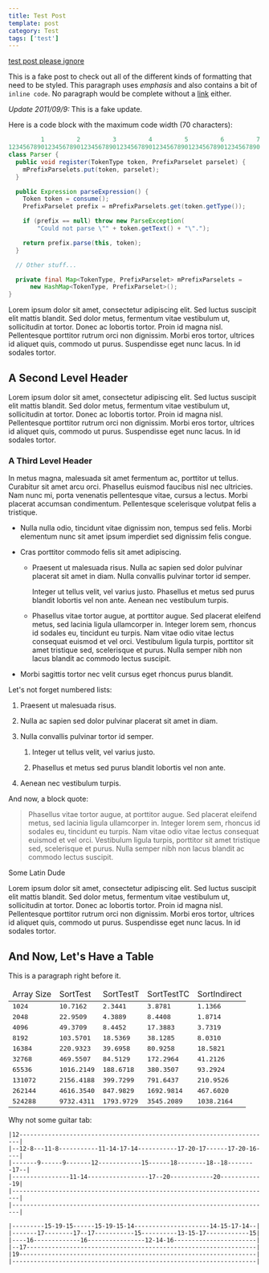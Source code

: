 ```yaml
---
title: Test Post
template: post
category: Test
tags: ['test']
---
```


[test post please ignore](https://www.reddit.com/comments/92dd8/test_post_please_ignore)

This is a fake post to check out all of the different kinds of formatting that need to be styled. This paragraph uses *emphasis* and also contains a bit of `inline code`. No paragraph would be complete without a [link](/) either.

<div class="update">
<p><em>Update 2011/09/9:</em> This is a fake update.</p>
</div>

Here is a code block with the maximum code width (70 characters):

```java
         1         2         3         4         5         6         7
1234567890123456789012345678901234567890123456789012345678901234567890
class Parser {
  public void register(TokenType token, PrefixParselet parselet) {
    mPrefixParselets.put(token, parselet);
  }

  public Expression parseExpression() {
    Token token = consume();
    PrefixParselet prefix = mPrefixParselets.get(token.getType());

    if (prefix == null) throw new ParseException(
        "Could not parse \"" + token.getText() + "\".");

    return prefix.parse(this, token);
  }

  // Other stuff...

  private final Map<TokenType, PrefixParselet> mPrefixParselets =
      new HashMap<TokenType, PrefixParselet>();
}
```

Lorem ipsum dolor sit amet, consectetur adipiscing elit. Sed luctus suscipit elit mattis blandit. Sed dolor metus, fermentum vitae vestibulum ut, sollicitudin at tortor. Donec ac lobortis tortor. Proin id magna nisl. Pellentesque porttitor rutrum orci non dignissim. Morbi eros tortor, ultrices id aliquet quis, commodo ut purus. Suspendisse eget nunc lacus. In id sodales tortor.

## A Second Level Header

Lorem ipsum dolor sit amet, consectetur adipiscing elit. Sed luctus suscipit elit mattis blandit. Sed dolor metus, fermentum vitae vestibulum ut, sollicitudin at tortor. Donec ac lobortis tortor. Proin id magna nisl. Pellentesque porttitor rutrum orci non dignissim. Morbi eros tortor, ultrices id aliquet quis, commodo ut purus. Suspendisse eget nunc lacus. In id sodales tortor.

### A Third Level Header

In metus magna, malesuada sit amet fermentum ac, porttitor ut tellus. Curabitur sit amet arcu orci. Phasellus euismod faucibus nisl nec ultricies. Nam nunc mi, porta venenatis pellentesque vitae, cursus a lectus. Morbi placerat accumsan condimentum. Pellentesque scelerisque volutpat felis a tristique.

* Nulla nulla odio, tincidunt vitae dignissim non, tempus sed felis. Morbi elementum nunc sit amet ipsum imperdiet sed dignissim felis congue.

* Cras porttitor commodo felis sit amet adipiscing.

    * Praesent ut malesuada risus. Nulla ac sapien sed dolor pulvinar placerat sit amet in diam. Nulla convallis pulvinar tortor id semper.

        Integer ut tellus velit, vel varius justo. Phasellus et metus sed purus blandit lobortis vel non ante. Aenean nec vestibulum turpis.

    * Phasellus vitae tortor augue, at porttitor augue. Sed placerat eleifend metus, sed lacinia ligula ullamcorper in. Integer lorem sem, rhoncus id sodales eu, tincidunt eu turpis. Nam vitae odio vitae lectus consequat euismod et vel orci. Vestibulum ligula turpis, porttitor sit amet tristique sed, scelerisque et purus. Nulla semper nibh non lacus blandit ac commodo lectus suscipit.

* Morbi sagittis tortor nec velit cursus eget rhoncus purus blandit.

Let's not forget numbered lists:

1. Praesent ut malesuada risus.

2. Nulla ac sapien sed dolor pulvinar placerat sit amet in diam.

3. Nulla convallis pulvinar tortor id semper.

    1. Integer ut tellus velit, vel varius justo.

    2. Phasellus et metus sed purus blandit lobortis vel non ante.

4. Aenean nec vestibulum turpis.

And now, a block quote:

> Phasellus vitae tortor augue, at porttitor augue. Sed placerat eleifend metus, sed lacinia ligula ullamcorper in. Integer lorem sem, rhoncus id sodales eu, tincidunt eu turpis. Nam vitae odio vitae lectus consequat euismod et vel orci. Vestibulum ligula turpis, porttitor sit amet tristique sed, scelerisque et purus. Nulla semper nibh non lacus blandit ac commodo lectus suscipit.

<p class="cite">Some Latin Dude</p>

Lorem ipsum dolor sit amet, consectetur adipiscing elit. Sed luctus suscipit elit mattis blandit. Sed dolor metus, fermentum vitae vestibulum ut, sollicitudin at tortor. Donec ac lobortis tortor. Proin id magna nisl. Pellentesque porttitor rutrum orci non dignissim. Morbi eros tortor, ultrices id aliquet quis, commodo ut purus. Suspendisse eget nunc lacus. In id sodales tortor.

## And Now, Let's Have a Table

This is a paragraph right before it.

<table>
<thead>
<tr>
<td class="right">Array Size</td>
<td class="right">SortTest</td>
<td class="right">SortTestT</td>
<td class="right">SortTestTC</td>
<td class="right">SortIndirect</td>
</tr>
</thead>
<tr>
<td class="right"><tt>1024</tt></td>
<td class="right"><tt>10.7162</tt></td>
<td class="right"><tt>2.3441</tt></td>
<td class="right"><tt>3.8781</tt></td>
<td class="right"><tt>1.1366</tt></td>
</tr>
<tr>
<td class="right"><tt>2048</tt></td>
<td class="right"><tt>22.9509</tt></td>
<td class="right"><tt>4.3889</tt></td>
<td class="right"><tt>8.4408</tt></td>
<td class="right"><tt>1.8714</tt></td>
</tr>
<tr>
<td class="right"><tt>4096</tt></td>
<td class="right"><tt>49.3709</tt></td>
<td class="right"><tt>8.4452</tt></td>
<td class="right"><tt>17.3883</tt></td>
<td class="right"><tt>3.7319</tt></td>
</tr>
<tr>
<td class="right"><tt>8192</tt></td>
<td class="right"><tt>103.5701</tt></td>
<td class="right"><tt>18.5369</tt></td>
<td class="right"><tt>38.1285</tt></td>
<td class="right"><tt>8.0310</tt></td>
</tr>
<tr>
<td class="right"><tt>16384</tt></td>
<td class="right"><tt>220.9323</tt></td>
<td class="right"><tt>39.6958</tt></td>
<td class="right"><tt>80.9258</tt></td>
<td class="right"><tt>18.5821</tt></td>
</tr>
<tr>
<td class="right"><tt>32768</tt></td>
<td class="right"><tt>469.5507</tt></td>
<td class="right"><tt>84.5129</tt></td>
<td class="right"><tt>172.2964</tt></td>
<td class="right"><tt>41.2126</tt></td>
</tr>
<tr>
<td class="right"><tt>65536</tt></td>
<td class="right"><tt>1016.2149</tt></td>
<td class="right"><tt>188.6718</tt></td>
<td class="right"><tt>380.3507</tt></td>
<td class="right"><tt>93.2924</tt></td>
</tr>
<tr>
<td class="right"><tt>131072</tt></td>
<td class="right"><tt>2156.4188</tt></td>
<td class="right"><tt>399.7299</tt></td>
<td class="right"><tt>791.6437</tt></td>
<td class="right"><tt>210.9526</tt></td>
</tr>
<tr>
<td class="right"><tt>262144</tt></td>
<td class="right"><tt>4616.3540</tt></td>
<td class="right"><tt>847.9829</tt></td>
<td class="right"><tt>1692.9814</tt></td>
<td class="right"><tt>467.6020</tt></td>
</tr>
<tr>
<td class="right"><tt>524288</tt></td>
<td class="right"><tt>9732.4311</tt></td>
<td class="right"><tt>1793.9729</tt></td>
<td class="right"><tt>3545.2089</tt></td>
<td class="right"><tt>1038.2164</tt></td>
</tr>
</table>

Why not some guitar tab:

```
|12----------------------------------------------------------------------|
|--12-8---11-8-----------11-14-17-14-----------17-20-17------17-20-16----|
|-------9------9-------12------------15------18--------18--18--------17--|
|----------------11-14-----------------17--20------------20------------19|
|------------------------------------------------------------------------|
|------------------------------------------------------------------------|
```

```
|---------15-19-15------15-19-15-14---------------------14-15-17-14--|
|-------17--------17--17-----------15----------13-15-17------------15|
|----16-------------16----------------12-14-16-----------------------|
|--17----------------------------------------------------------------|
|19------------------------------------------------------------------|
|--------------------------------------------------------------------|